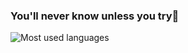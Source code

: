 ### You'll never know unless you try🔁

![Most used languages](https://github-readme-stats.vercel.app/api/top-langs/?username=kp047i&layout=compact)
